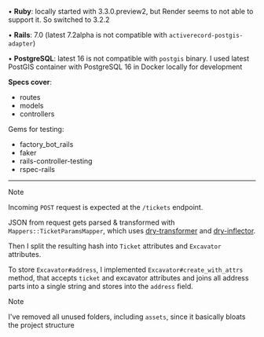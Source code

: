 • **Ruby**: locally started with 3.3.0.preview2, but Render seems to not able to support it. So
switched to 3.2.2

• **Rails**: 7.0 (latest 7.2alpha is not compatible with `activerecord-postgis-adapter`)

• **PostgreSQL**: latest 16 is not compatible with `postgis` binary. I used latest PostGIS container
with PostgreSQL 16 in Docker locally for development

**Specs cover**:

- routes
- models
- controllers

Gems for testing:

- factory_bot_rails
- faker
- rails-controller-testing
- rspec-rails

---

> [!NOTE]
> Incoming `POST` request is expected at the `/tickets` endpoint.

JSON from request gets parsed & transformed with `Mappers::TicketParamsMapper`,
which uses [dry-transformer](https://dry-rb.org/gems/dry-transformer/1.0/) and
[dry-inflector](https://dry-rb.org/gems/dry-inflector/1.0/).

Then I split the resulting hash into `Ticket` attributes and `Excavator` attributes.

To store `Excavator#address`, I implemented `Excavator#create_with_attrs` method,
that accepts `ticket` and excavator attributes and joins all address parts into a single string and
stores into the `address` field.

> [!NOTE]
> I've removed all unused folders, including `assets`, since it basically bloats the project structure
